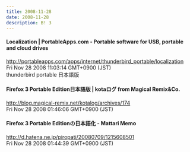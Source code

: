 ```yaml
---
title: 2008-11-28
date: 2008-11-28
description: B! 3
---
```


#### Localization | PortableApps.com - Portable software for USB, portable and cloud drives
http://portableapps.com/apps/internet/thunderbird_portable/localization<br>
Fri Nov 28 2008 11:03:14 GMT+0900 (JST)<br>
thunderbird portable 日本語版


#### Firefox 3 Portable Edition日本語版 | kotaログ from Magical Remix&Co.
http://blog.magical-remix.net/kotalog/archives/174<br>
Fri Nov 28 2008 01:46:06 GMT+0900 (JST)<br>


#### Firefox 3 Portable Editionの日本語化 - Mattari Memo
http://d.hatena.ne.jp/piropati/20080709/1215608501<br>
Fri Nov 28 2008 01:44:39 GMT+0900 (JST)<br>


